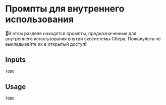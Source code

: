 # Промпты для внутреннего использования

🚨В этом разделе находятся промпты, предназначенные для внутреннего использования внутри экосистемы Сбера. Пожалуйста не выкладывайте их в открытый доступ!

## Inputs

`TODO`

## Usage

`TODO`

